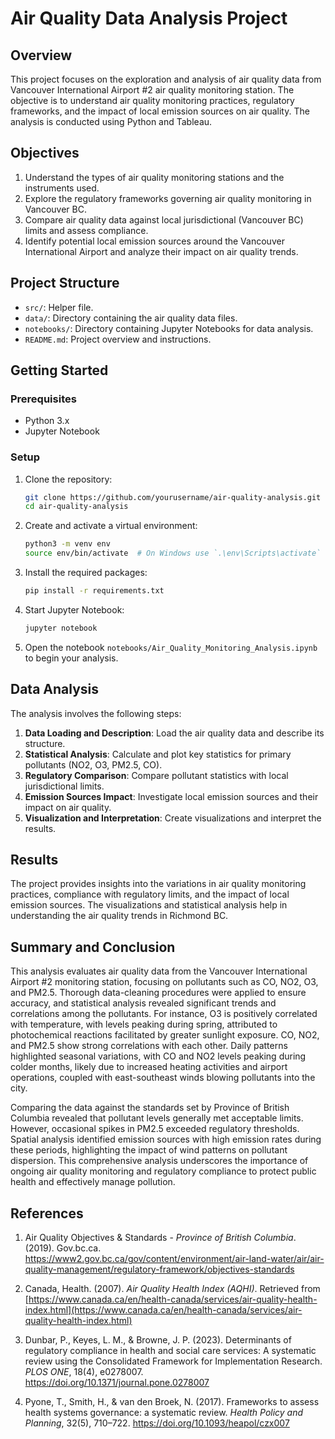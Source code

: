 # Air Quality Data Analysis Project

## Overview

This project focuses on the exploration and analysis of air quality data from Vancouver International Airport #2 air quality monitoring station. The objective is to understand air quality monitoring practices, regulatory frameworks, and the impact of local emission sources on air quality. The analysis is conducted using Python and Tableau.

## Objectives

1. Understand the types of air quality monitoring stations and the instruments used.
2. Explore the regulatory frameworks governing air quality monitoring in Vancouver BC.
3. Compare air quality data against local jurisdictional (Vancouver BC) limits and assess compliance.
4. Identify potential local emission sources around the Vancouver International Airport and analyze their impact on air quality trends.

## Project Structure

- `src/`: Helper file.
- `data/`: Directory containing the air quality data files.
- `notebooks/`: Directory containing Jupyter Notebooks for data analysis.
- `README.md`: Project overview and instructions.

## Getting Started

### Prerequisites

- Python 3.x
- Jupyter Notebook

### Setup

1. Clone the repository:

   ```bash
   git clone https://github.com/yourusername/air-quality-analysis.git
   cd air-quality-analysis
   ```
2. Create and activate a virtual environment:

   ```bash
   python3 -m venv env
   source env/bin/activate  # On Windows use `.\env\Scripts\activate`
   ```
3. Install the required packages:

   ```bash
   pip install -r requirements.txt
   ```
4. Start Jupyter Notebook:

   ```bash
   jupyter notebook
   ```
5. Open the notebook `notebooks/Air_Quality_Monitoring_Analysis.ipynb` to begin your analysis.

## Data Analysis

The analysis involves the following steps:

1. **Data Loading and Description**: Load the air quality data and describe its structure.
2. **Statistical Analysis**: Calculate and plot key statistics for primary pollutants (NO2, O3, PM2.5, CO).
3. **Regulatory Comparison**: Compare pollutant statistics with local jurisdictional limits.
4. **Emission Sources Impact**: Investigate local emission sources and their impact on air quality.
5. **Visualization and Interpretation**: Create visualizations and interpret the results.

## Results

The project provides insights into the variations in air quality monitoring practices, compliance with regulatory limits, and the impact of local emission sources. The visualizations and statistical analysis help in understanding the air quality trends in Richmond BC.

## Summary and Conclusion

This analysis evaluates air quality data from the Vancouver International Airport #2 monitoring station, focusing on pollutants such as CO, NO2, O3, and PM2.5. Thorough data-cleaning procedures were applied to ensure accuracy, and statistical analysis revealed significant trends and correlations among the pollutants. For instance, O3 is positively correlated with temperature, with levels peaking during spring, attributed to photochemical reactions facilitated by greater sunlight exposure. CO, NO2, and PM2.5 show strong correlations with each other. Daily patterns highlighted seasonal variations, with CO and NO2 levels peaking during colder months, likely due to increased heating activities and airport operations, coupled with east-southeast winds blowing pollutants into the city.

Comparing the data against the standards set by Province of British Columbia revealed that pollutant levels generally met acceptable limits. However, occasional spikes in PM2.5 exceeded regulatory thresholds. Spatial analysis identified emission sources with high emission rates during these periods, highlighting the impact of wind patterns on pollutant dispersion. This comprehensive analysis underscores the importance of ongoing air quality monitoring and regulatory compliance to protect public health and effectively manage pollution.

## References

1. Air Quality Objectives & Standards - *Province of British Columbia*. (2019). Gov.bc.ca. https://www2.gov.bc.ca/gov/content/environment/air-land-water/air/air-quality-management/regulatory-framework/objectives-standards
   
2. Canada, Health. (2007). *Air Quality Health Index (AQHI)*. Retrieved from [https://www.canada.ca/en/health-canada/services/air-quality-health-index.html](https://www.canada.ca/en/health-canada/services/air-quality-health-index.html)

3. Dunbar, P., Keyes, L. M., & Browne, J. P. (2023). Determinants of regulatory compliance in health and social care services: A systematic review using the Consolidated Framework for Implementation Research. *PLOS ONE*, 18(4), e0278007. https://doi.org/10.1371/journal.pone.0278007

4. Pyone, T., Smith, H., & van den Broek, N. (2017). Frameworks to assess health systems governance: a systematic review. *Health Policy and Planning*, 32(5), 710–722. https://doi.org/10.1093/heapol/czx007
